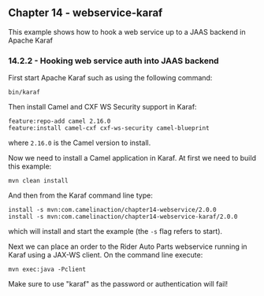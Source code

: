 Chapter 14 - webservice-karaf
--------------------------

This example shows how to hook a web service up to a JAAS backend in Apache Karaf

### 14.2.2 - Hooking web service auth into JAAS backend

First start Apache Karaf such as using the following command:

    bin/karaf

Then install Camel and CXF WS Security support in Karaf:

    feature:repo-add camel 2.16.0
    feature:install camel-cxf cxf-ws-security camel-blueprint

where `2.16.0` is the Camel version to install.

Now we need to install a Camel application in Karaf.
At first we need to build this example:

    mvn clean install

And then from the Karaf command line type:

    install -s mvn:com.camelinaction/chapter14-webservice/2.0.0
    install -s mvn:com.camelinaction/chapter14-webservice-karaf/2.0.0

which will install and start the example (the `-s` flag refers to start).

Next we can place an order to the Rider Auto Parts webservice running in Karaf using a JAX-WS client. On the command line execute:

    mvn exec:java -Pclient

Make sure to use "karaf" as the password or authentication will fail!
